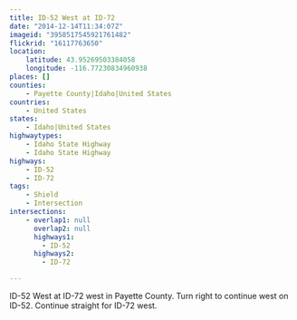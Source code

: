 ```yaml
---
title: ID-52 West at ID-72
date: "2014-12-14T11:34:07Z"
imageid: "3958517545921761482"
flickrid: "16117763650"
location:
    latitude: 43.95269503384058
    longitude: -116.77230834960938
places: []
counties:
    - Payette County|Idaho|United States
countries:
    - United States
states:
    - Idaho|United States
highwaytypes:
    - Idaho State Highway
    - Idaho State Highway
highways:
    - ID-52
    - ID-72
tags:
    - Shield
    - Intersection
intersections:
    - overlap1: null
      overlap2: null
      highways1:
        - ID-52
      highways2:
        - ID-72

---
```

ID-52 West at ID-72 west in Payette County.  Turn right to continue west on ID-52.  Continue straight for ID-72 west.